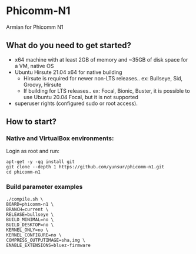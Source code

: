 # Phicomm-N1
Armian for Phicomm N1

## What do you need to get started?

- x64 machine with at least 2GB of memory and ~35GB of disk space for a VM, native OS
- Ubuntu Hirsute 21.04 x64 for native building
  - Hirsute is required for newer non-LTS releases.. ex: Bullseye, Sid, Groovy, Hirsute
  - If building for LTS releases.. ex: Focal, Bionic, Buster, it is possible to use Ubuntu 20.04 Focal, but it is not supported
- superuser rights (configured sudo or root access).

## How to start?
### Native and VirtualBox environments:
Login as root and run:
```text
apt-get -y -qq install git
git clone --depth 1 https://github.com/yunsur/phicomm-n1.git
cd phicomm-n1
```

### Build parameter examples

```text
./compile.sh \
BOARD=phicomm-n1 \
BRANCH=current \
RELEASE=bullseye \
BUILD_MINIMAL=no \
BUILD_DESKTOP=no \
KERNEL_ONLY=no \
KERNEL_CONFIGURE=no \
COMPRESS_OUTPUTIMAGE=sha,img \
ENABLE_EXTENSIONS=bluez-firmware
```
